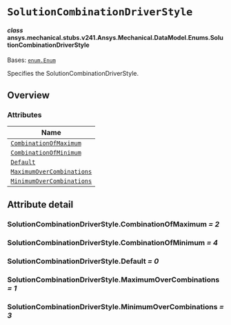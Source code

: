 <!-- vale off -->

<a id="solutioncombinationdriverstyle"></a>

# `SolutionCombinationDriverStyle`

<a id="ansys.mechanical.stubs.v241.Ansys.Mechanical.DataModel.Enums.SolutionCombinationDriverStyle"></a>

#### *class* ansys.mechanical.stubs.v241.Ansys.Mechanical.DataModel.Enums.SolutionCombinationDriverStyle

Bases: [`enum.Enum`](https://docs.python.org/3/library/enum.html#enum.Enum)

Specifies the SolutionCombinationDriverStyle.

<!-- !! processed by numpydoc !! -->

<a id="overview"></a>

## Overview

### Attributes

| Name |
| -------------------------------------------------------------------------------------- |
| [`CombinationOfMaximum`](#SolutionCombinationDriverStyle.CombinationOfMaximum) |
| [`CombinationOfMinimum`](#SolutionCombinationDriverStyle.CombinationOfMinimum) |
| [`Default`](#SolutionCombinationDriverStyle.Default) |
| [`MaximumOverCombinations`](#SolutionCombinationDriverStyle.MaximumOverCombinations) |
| [`MinimumOverCombinations`](#SolutionCombinationDriverStyle.MinimumOverCombinations) |

<a id="attribute-detail"></a>

## Attribute detail

<a id="SolutionCombinationDriverStyle.CombinationOfMaximum"></a>

### SolutionCombinationDriverStyle.CombinationOfMaximum *= 2*

<a id="SolutionCombinationDriverStyle.CombinationOfMinimum"></a>

### SolutionCombinationDriverStyle.CombinationOfMinimum *= 4*

<a id="SolutionCombinationDriverStyle.Default"></a>

### SolutionCombinationDriverStyle.Default *= 0*

<a id="SolutionCombinationDriverStyle.MaximumOverCombinations"></a>

### SolutionCombinationDriverStyle.MaximumOverCombinations *= 1*

<a id="SolutionCombinationDriverStyle.MinimumOverCombinations"></a>

### SolutionCombinationDriverStyle.MinimumOverCombinations *= 3*

<!-- vale on -->
